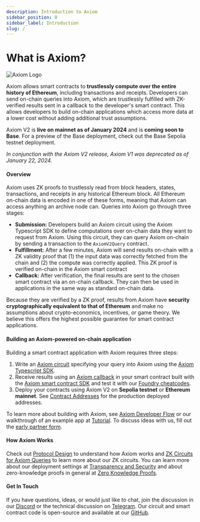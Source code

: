 ```yaml
---
description: Introduction to Axiom
sidebar_position: 0
sidebar_label: Introduction
slug: /
---
```


# What is Axiom?

![Axiom Logo](@site/static/img/axiom_horizontal.png)

Axiom allows smart contracts to **trustlessly compute over the entire history of Ethereum**, including transactions and receipts. Developers can send on-chain queries into Axiom, which are trustlessly fulfilled with ZK-verified results sent in a callback to the developer's smart contract. This allows developers to build on-chain applications which access more data at a lower cost without adding additional trust assumptions.

Axiom V2 is **live on mainnet as of January 2024** and is **coming soon to Base**. For a preview of the Base deployment, check out the Base Sepolia testnet deployment.

_In conjunction with the Axiom V2 release, Axiom V1 was deprecated as of January 22, 2024._

#### Overview

Axiom uses ZK proofs to trustlessly read from block headers, states, transactions, and receipts in any historical Ethereum block. All Ethereum on-chain data is encoded in one of these forms, meaning that Axiom can access anything an archive node can. Queries into Axiom go through three stages:

- **Submission:** Developers build an Axiom circuit using the Axiom Typescript SDK to define computations over on-chain data they want to request from Axiom. Using this circuit, they can query Axiom on-chain by sending a transaction to the `AxiomV2Query` contract.
- **Fulfillment:** After a few minutes, Axiom will send results on-chain with a ZK validity proof that (1) the input data was correctly fetched from the chain and (2) the compute was correctly applied. This ZK proof is verified on-chain in the Axiom smart contract
- **Callback:** After verification, the final results are sent to the chosen smart contract via an on-chain callback. They can then be used in applications in the same way as standard on-chain data.

Because they are verified by a ZK proof, results from Axiom have **security cryptographically equivalent to that of Ethereum** and make no assumptions about crypto-economics, incentives, or game theory. We believe this offers the highest possible guarantee for smart contract applications.

#### Building an Axiom-powered on-chain application

Building a smart contract application with Axiom requires three steps:

1. Write an [Axiom circuit](/docs/axiom-developer-flow/axiom-client-circuit) specifying your query into Axiom using the [Axiom Typescript SDK](/sdk/typescript-sdk/axiom-circuit).
2. Receive results using an [Axiom callback](/docs/axiom-developer-flow/smart-contract-integration) in your smart contract built with the [Axiom smart contract SDK](/sdk/smart-contract-sdk/axiom-sc-client) and test it with our [Foundry cheatcodes](/docs/axiom-developer-flow/foundry-tests).
3. Deploy your contracts using Axiom V2 on **Sepolia testnet** or **Ethereum mainnet**. See [Contract Addresses](/docs/developer-resources/contract-addresses) for the production deployed addresses.

To learn more about building with Axiom, see [Axiom Developer Flow](/docs/axiom-developer-flow/app-architecture "mention") or our walkthrough of an example app at [Tutorial](/docs/tutorial/setting-up "mention"). To discuss ideas with us, fill out the [early partner form](https://airtable.com/shrdqI16f6EZBNkMA).

#### How Axiom Works

Check out [Protocol Design](/protocol/protocol-design/architecture-overview "mention") to understand how Axiom works and [ZK Circuits for Axiom Queries](/protocol/protocol-design/zk-circuits-for-axiom-queries.md "mention") to learn more about our ZK circuits. You can learn more about our deployment settings at [Transparency and Security](/docs/transparency-and-security/on-chain-zk-verifiers "mention") and about zero-knowledge proofs in general at [Zero Knowledge Proofs](/protocol/zero-knowledge-proofs/introduction-to-zk "mention").

#### Get In Touch

If you have questions, ideas, or would just like to chat, join the discussion in our [Discord](https://discord.gg/4nDgMUq7Ra) or the technical discussion on [Telegram](https://t.me/axiom_discuss). Our circuit and smart contract code is open-source and available at our [GitHub](https://github.com/axiom-crypto).
